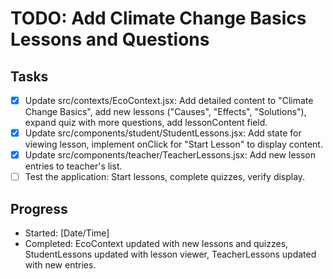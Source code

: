 # TODO: Add Climate Change Basics Lessons and Questions

## Tasks
- [x] Update src/contexts/EcoContext.jsx: Add detailed content to "Climate Change Basics", add new lessons ("Causes", "Effects", "Solutions"), expand quiz with more questions, add lessonContent field.
- [x] Update src/components/student/StudentLessons.jsx: Add state for viewing lesson, implement onClick for "Start Lesson" to display content.
- [x] Update src/components/teacher/TeacherLessons.jsx: Add new lesson entries to teacher's list.
- [ ] Test the application: Start lessons, complete quizzes, verify display.

## Progress
- Started: [Date/Time]
- Completed: EcoContext updated with new lessons and quizzes, StudentLessons updated with lesson viewer, TeacherLessons updated with new entries.
